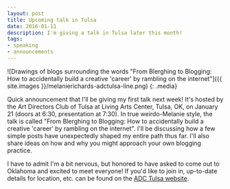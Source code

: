 ```yaml
---
layout: post
title: Upcoming talk in Tulsa
date: 2016-01-11
description: I'm giving a talk in Tulsa later this month!
tags:
- speaking
- announcements
---
```


![Drawings of blogs surrounding the words "From Blerghing to Blogging: How to accidentally build a creative 'career' by rambling on the internet"]({{ site.images }}/melanierichards-adctulsa-line.png)
{: .media}

Quick announcement that I'll be giving my first talk next week! It's hosted by the Art Directors Club of Tulsa at Living Arts Center, Tulsa, OK, on January 21 (doors at 6:30, presentation at 7:30). In true weirdo-Melanie style, the talk is called "From Blerghing to Blogging: How to accidentally build a creative 'career' by rambling on the internet". I'll be discussing how a few simple posts have unexpectedly shaped my entire path thus far. I'll also share ideas on how and why you might approach your own blogging practice.

I have to admit I'm a bit nervous, but honored to have asked to come out to Oklahoma and excited to meet everyone! If you'd like to join in, up-to-date details for location, etc. can be found on the [ADC Tulsa website](http://www.artdirectorsoftulsa.org/homepage/melanie-richards).